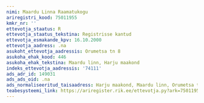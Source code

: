 ```yaml
---
nimi: Maardu Linna Raamatukogu
ariregistri_kood: 75011955
kmkr_nr: ''
ettevotja_staatus: R
ettevotja_staatus_tekstina: Registrisse kantud
ettevotja_esmakande_kpv: 16.10.2000
ettevotja_aadress: .na
asukoht_ettevotja_aadressis: Orumetsa tn 8
asukoha_ehak_kood: 446
asukoha_ehak_tekstina: Maardu linn, Harju maakond
indeks_ettevotja_aadressis: '74111'
ads_adr_id: 149031
ads_ads_oid: .na
ads_normaliseeritud_taisaadress: Harju maakond, Maardu linn, Orumetsa tn 8
teabesysteemi_link: https://ariregister.rik.ee/ettevotja.py?ark=75011955&ref=rekvisiidid
---
```

